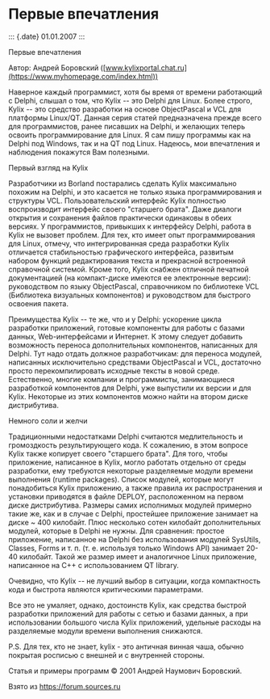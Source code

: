 Первые впечатления
==================

::: {.date}
01.01.2007
:::

Первые впечатления

Автор: Андрей Боровский
([www.kylixportal.chat.ru](https://www.myhomepage.com/index.html))

Наверное каждый программист, хотя бы время от времени работающий с
Delphi, слышал о том, что Kylix -- это Delphi для Linux. Более строго,
Kylix -- это средство разработки на основе ObjectPascal и VCL для
платформы Linux/QT. Данная серия статей предназначена прежде всего для
программистов, ранее писавших на Delphi, и желающих теперь освоить
программирование для Linux. Я сам пишу программы как на Delphi под
Windows, так и на QT под Linux. Надеюсь, мои впечатления и наблюдения
покажутся Вам полезными.

Первый взгляд на Kylix

Разработчики из Borland постарались сделать Kylix максимально похожим на
Delphi, и это касается не только языка программирования и структуры VCL.
Пользовательский интерфейс Kylix полностью воспроизводит интерфейс
своего \"старшего брата\". Даже диалоги открытия и сохранения файлов
практически одинаковы в обеих версиях. У программистов, привыкших к
интерфейсу Delphi, работа в Kylix не вызовет проблем. Для тех, кто имеет
опыт программирования для Linux, отмечу, что интегрированная среда
разработки Kylix отличается стабильностью графического интерфейса,
развитым набором функций редактирования текста и прекрасной встроенной
справочной системой. Кроме того, Kylix снабжен отличной печатной
документацией (на компакт-диске имеются ее электронные версии):
руководством по языку ObjectPascal, справочником по библиотеке VCL
(Библиотека визуальных компонентов) и руководством для быстрого освоения
пакета.

Преимущества Kylix -- те же, что и у Delphi: ускорение цикла разработки
приложений, готовые компоненты для работы с базами данных,
Web-интерфейсами и Интернет. К этому следует добавить возможность
переноса дополнительных компонентов, написанных для Delphi. Тут надо
отдать должное разработчикам: для переноса модулей, написанных
исключительно средствами ObjectPascal и VCL, достаточно просто
перекомпилировать исходные тексты в новой среде. Естественно, многие
компании и программисты, занимающиеся разработкой компонентов для
Delphi, уже выпустили их версии и для Kylix. Некоторые из этих
компонентов можно найти на втором диске дистрибутива.

Немного соли и желчи

Традиционными недостатками Delphi считаются медлительность и
громоздкость результирующего кода. К сожалению, в этом вопросе Kylix
также копирует своего \"старшего брата\". Для того, чтобы приложение,
написанное в Kylix, могло работать отдельно от среды разработки, ему
требуются некоторые разделяемые модули времени выполнения (runtime
packages). Список модулей, которые могут понадобиться Kylix приложению,
а также правила их распространения и установки приводятся в файле
DEPLOY, расположенном на первом диске дистрибутива. Размеры самих
исполнимых модулей примерно такие же, как и в случае с Delphi,
простейшее приложение занимает на диске \~ 400 килобайт. Плюс несколько
сотен килобайт дополнительных модулей, которые в Delphi не нужны. Для
сравнения: простое приложение, написанное на Delphi без использования
модулей SysUtils, Classes, Forms и т. п. (т. е. используя только Windows
API) занимает 20-40 килобайт. Такой же размер имеет и аналогичное Linux
приложение, написанное на C++ с использованием QT library.

Очевидно, что Kylix -- не лучший выбор в ситуации, когда компактность
кода и быстрота являются критическими параметрами.

Все это не умаляет, однако, достоинств Kylix, как средства быстрой
разработки приложений для работы с сетью и базами данных, а при
использовании большого числа Kylix приложений, удельные расходы на
разделяемые модули времени выполнения снижаются.

P.S. Для тех, кто не знает, kylix - это античная винная чаша, обычно
покрытая росписью с внешней и с внутренней стороны.

Статья и примеры программ © 2001 Андрей Наумович Боровский.

Взято из <https://forum.sources.ru>
